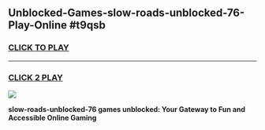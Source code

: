 
## Unblocked-Games-slow-roads-unblocked-76-Play-Online #t9qsb
<h3>
<a href="https://news.freeplayer.one?title=slow-roads-unblocked-76&ref=3">CLICK TO PLAY</a></h3>
<hr>

<h3>
<a href="https://news.freeplayer.one?title=slow-roads-unblocked-76&ref=3">CLICK 2 PLAY</a>
  
</h3>

<a href="https://news.freeplayer.one?title=slow-roads-unblocked-76&ref=3"><img src="https://clearcache.store/games.png"></a>


**slow-roads-unblocked-76 games unblocked: Your Gateway to Fun and Accessible Online Gaming**
